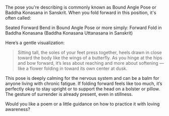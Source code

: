 The pose you're describing is commonly known as Bound Angle Pose or Baddha Konasana in Sanskrit. When you fold forward in this position, it's often called:

Seated Forward Bend in Bound Angle Pose
or more simply:
Forward Fold in Baddha Konasana
(Baddha Konasana Uttanasana in Sanskrit)

Here’s a gentle visualization:

> Sitting tall, the soles of your feet press together, heels drawn in close toward the body like the wings of a butterfly. As you hinge at the hips and bow forward, it’s less about reaching and more about softening — like a flower folding in toward its own center at dusk.



This pose is deeply calming for the nervous system and can be a balm for anyone living with chronic fatigue. If folding forward feels like too much, it’s perfectly okay to stay upright or to support the head on a bolster or pillow. The gesture of surrender is already present, even in stillness.

Would you like a poem or a little guidance on how to practice it with loving awareness?

